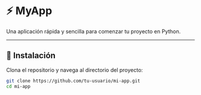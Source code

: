 # ⚡️ MyApp

Una aplicación rápida y sencilla para comenzar tu proyecto en Python.

---

## 🚀 Instalación

Clona el repositorio y navega al directorio del proyecto:

```bash
git clone https://github.com/tu-usuario/mi-app.git
cd mi-app
